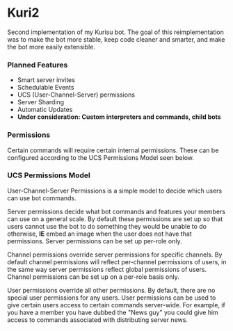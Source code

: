 # Kuri2
Second implementation of my Kurisu bot. The goal of this reimplementation was to make the bot more stable, keep code cleaner and smarter, and make the bot more easily extensible.


### Planned Features
* Smart server invites
* Schedulable Events
* UCS (User-Channel-Server) permissions
* Server Sharding
* Automatic Updates
* **Under consideration: Custom interpreters and commands, child bots**


### Permissions
Certain commands will require certain internal permissions. These can be configured according to the UCS Permissions Model seen below.


### UCS Permissions Model
User-Channel-Server Permissions is a simple model to decide which users can use bot commands. 

Server permissions decide what bot commands and features your members can use on a general scale. By default these permissions are set up so that users cannot use the bot to do something they would be unable to do otherwise, **IE** embed an image when the user does not have that permissions. Server permissions can be set up per-role only.

Channel permissions override server permissions for specific channels. By default channel permissions will reflect per-channel permissions of users, in the same way server permissions reflect global permissions of users. Channel permissions can be set up on a per-role basis only.

User permissions override all other permissions. By default, there are no special user permissions for any users. User permissions can be used to give certain users access to certain commands server-wide. For example, if you have a member you have dubbed the "News guy" you could give him access to commands associated with distributing server news.
